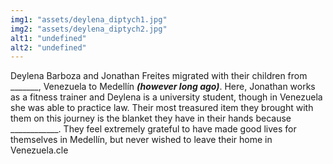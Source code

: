 ```yaml
---
img1: "assets/deylena_diptych1.jpg"
img2: "assets/deylena_diptych2.jpg"
alt1: "undefined"
alt2: "undefined" 
---
```


Deylena Barboza and Jonathan Freites migrated with their children from _______, Venezuela to Medellín ___(however long ago)___. Here, Jonathan works as a fitness trainer and Deylena is a university student, though in Venezuela she was able to practice law. Their most treasured item they brought with them on this journey is the blanket they have in their hands because ____________. They feel extremely grateful to have made good lives for themselves in Medellín, but never wished to leave their home in Venezuela.cle 